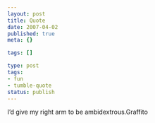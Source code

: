 ```yaml
---
layout: post
title: Quote
date: 2007-04-02
published: true
meta: {}

tags: []

type: post
tags:
- fun
- tumble-quote
status: publish
---
```

<!-- blockquote  -->I&#8217;d give my right arm to be ambidextrous.<!-- endblockquote  -->Graffito
